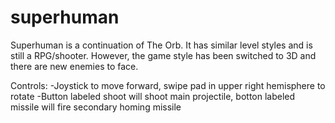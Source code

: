 # superhuman
Superhuman is a continuation of The Orb.  It has similar level styles and 
is still a RPG/shooter.  However, the game style has been switched to 
3D and there are new enemies to face. 

Controls:
-Joystick to move forward, swipe pad in upper right hemisphere to rotate
-Button labeled shoot will shoot main projectile, botton labeled missile will
 fire secondary homing missile
